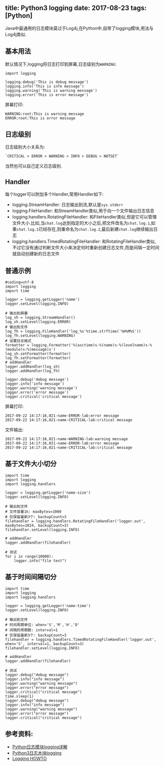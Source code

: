 title: Python3 logging
date: 2017-08-23
tags: [Python]
---
Java中最通用的日志模块莫过于Log4j,在Python中,自带了logging模块,用法与Log4j类似.

<!--more-->
## 基本用法
默认情况下,logging将日志打印到屏幕,日志级别为`WARNING`:
```
import logging

logging.debug('This is debug message')
logging.info('This is info message')
logging.warning('This is warning message')
logging.error('This is error message')
```

屏幕打印:
```
WARNING:root:This is warning message
ERROR:root:This is error message
```

## 日志级别
日志级别大小关系为:

    `CRITICAL > ERROR > WARNING > INFO > DEBUG > NOTSET`

当然也可以自己定义日志级别.

## Handler
每个logger可以附加多个Handler,常用Handler如下:

- logging.StreamHandler: 日志输出到流,默认是`sys.stderr`
- logging.FileHandler: 和StreamHandler类似,用于向一个文件输出日志信息
- logging.handlers.RotatingFileHandler: 和FileHandler类似,但是它可以管理文件大小.比如,当`chat.log`达到指定的大小之后,把文件改名为`chat.log.1`,如果`chat.log.1`已经存在,则重命名为`chat.log.2`,最后新建`chat.log`继续输出日志
- logging.handlers.TimedRotatingFileHandler: 和RotatingFileHandler类似,不过它没有通过判断文件大小来决定何时重新创建日志文件,而是间隔一定时间就自动创建新的日志文件

## 普通示例
```
#coding=utf-8
import logging
import time

logger = logging.getLogger('name')
logger.setLevel(logging.INFO)

# 输出到屏幕
log_sh = logging.StreamHandler()
log_sh.setLevel(logging.ERROR)
# 输出到文件
log_fh = logging.FileHandler('log_%s'%time.strftime('%H%M%S'))
log_fh.setLevel(logging.WARNING)
# 设置日志格式
formatter = logging.Formatter('%(asctime)s-%(name)s-%(levelname)s-%(module)s:%(message)s')
log_sh.setFormatter(formatter)
log_fh.setFormatter(formatter)
# addHandler
logger.addHandler(log_sh)
logger.addHandler(log_fh)

logger.debug('debug message')
logger.info('info message')
logger.warning('warning message')
logger.error('error message')
logger.critical('critical message')
```

屏幕打印:
```
2017-09-22 14:17:16,021-name-ERROR-lab:error message
2017-09-22 14:17:16,021-name-CRITICAL-lab:critical message
```

文件输出:
```
2017-09-22 14:17:16,021-name-WARNING-lab:warning message
2017-09-22 14:17:16,021-name-ERROR-lab:error message
2017-09-22 14:17:16,021-name-CRITICAL-lab:critical message
```

## 基于文件大小切分
```
import time
import logging
import logging.handlers

logger = logging.getLogger('name-size')
logger.setLevel(logging.INFO)

# 输出到文件
# 文件容量1k: maxBytes=1000
# 仅保留最新3个: backupCount=3
filehandler = logging.handlers.RotatingFileHandler('logger.out', maxBytes=1024, backupCount=3)
filehandler.setLevel(logging.INFO)

# addHandler
logger.addHandler(filehandler)

# 测试
for i in range(10000):
    logger.info("file test")
```

## 基于时间间隔切分
```
import time
import logging
import logging.handlers

logger = logging.getLogger('name-time')
logger.setLevel(logging.INFO)

# 输出到文件
# 时间周期单位: when='S','M','H','D'
# 间隔的周期数: interval=1
# 仅保留最新3个: backupCount=3
filehandler = logging.handlers.TimedRotatingFileHandler('logger.out', when='S', interval=1, backupCount=3)
filehandler.setLevel(logging.INFO)

# addHandler
logger.addHandler(filehandler)

# 测试
logger.debug("debug message")
logger.info("info message")
logger.warning("warning message")
logger.error("error message")
logger.critical("critical message")
time.sleep(1)
logger.debug("debug message")
logger.info("info message")
logger.warning("warning message")
logger.error("error message")
logger.critical("critical message")
```

## 参考资料:
- [Python日志模块logging详解](https://my.oschina.net/leejun2005/blog/126713)
- [Python3日志木块logging](http://www.cnblogs.com/Devopser/p/6366975.html)
- [Logging HOWTO](https://docs.python.org/3/howto/logging.html)